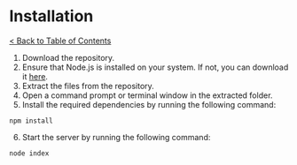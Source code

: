 # Installation

[< Back to Table of Contents](/README.md)

1. Download the repository.
2. Ensure that Node.js is installed on your system. If not, you can download it [here](https://nodejs.org/en).
3. Extract the files from the repository.
4. Open a command prompt or terminal window in the extracted folder.
5. Install the required dependencies by running the following command:

```
npm install
```

6. Start the server by running the following command:

```
node index
```
